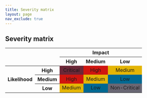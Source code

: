 ```yaml
---
title: Severity matrix
layout: page
nav_exclude: true
---
```


## Severity matrix

<table>
<tbody>
<tr>
<th colspan="2" rowspan="2"></th>
<th colspan="3">Impact</th>
</tr>
<tr>
<th>High</th>
<th>Medium</th>
<th>Low</th>
</tr>
<tr>
<th rowspan="3">Likelihood</th>
<th>High</th>
<td style="background-color: rgb(107, 39, 55)" align="center">Critical</td>
<td style="background-color: rgb(208, 22, 15)" align="center">High</td>
<td style="background-color: rgb(227, 181, 5)" align="center">Medium</td>
</tr>
<tr>
<th>Medium</th>
<td style="background-color: rgb(208, 22, 15)" align="center">High</td>
<td style="background-color: rgb(227, 181, 5)" align="center">Medium</td>
<td style="background-color: rgb(0, 105, 146)" align="center">Low</td>
</tr>
<tr>
<th>Low</th>
<td style="background-color: rgb(227, 181, 5)" align="center">Medium</td>
<td style="background-color: rgb(0, 105, 146)" align="center">Low</td>
<td style="background-color: rgb(105, 103, 115)" align="center">Non-Critical</td>
</tr>
</tbody>
</table>
